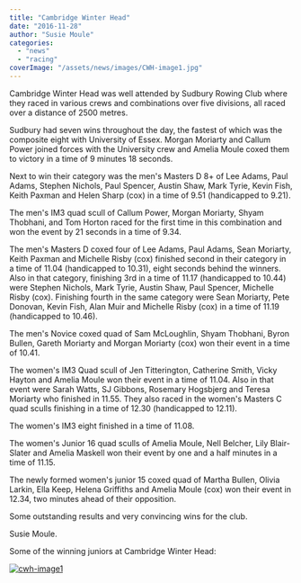 ```yaml
---
title: "Cambridge Winter Head"
date: "2016-11-28"
author: "Susie Moule"
categories:
  - "news"
  - "racing"
coverImage: "/assets/news/images/CWH-image1.jpg"
---
```


Cambridge Winter Head was well attended by Sudbury Rowing Club where they raced in various crews and combinations over five divisions, all raced over a distance of 2500 metres.

Sudbury had seven wins throughout the day, the fastest of which was the composite eight with University of Essex. Morgan Moriarty and Callum Power joined forces with the University crew and Amelia Moule coxed them to victory in a time of 9 minutes 18 seconds.

Next to win their category was the men's Masters D 8+ of Lee Adams, Paul Adams, Stephen Nichols, Paul Spencer, Austin Shaw, Mark Tyrie, Kevin Fish, Keith Paxman and Helen Sharp (cox) in a time of 9.51 (handicapped to 9.21).

The men's IM3 quad scull of Callum Power, Morgan Moriarty, Shyam Thobhani, and Tom Horton raced for the first time in this combination and won the event by 21 seconds in a time of 9.34.

The men's Masters D coxed four of Lee Adams, Paul Adams, Sean Moriarty, Keith Paxman and Michelle Risby (cox) finished second in their category in a time of 11.04 (handicapped to 10.31), eight seconds behind the winners. Also in that category, finishing 3rd in a time of 11.17 (handicapped to 10.44) were Stephen Nichols, Mark Tyrie, Austin Shaw, Paul Spencer, Michelle Risby (cox). Finishing fourth in the same category were Sean Moriarty, Pete Donovan, Kevin Fish, Alan Muir and Michelle Risby (cox) in a time of 11.19 (handicapped to 10.46).

The men's Novice coxed quad of Sam McLoughlin, Shyam Thobhani, Byron Bullen, Gareth Moriarty and Morgan Moriarty (cox) won their event in a time of 10.41.

The women's IM3 Quad scull of Jen Titterington, Catherine Smith, Vicky Hayton and Amelia Moule won their event in a time of 11.04. Also in that event were Sarah Watts, SJ Gibbons, Rosemary Hogsbjerg and Teresa Moriarty who finished in 11.55. They also raced in the women's Masters C quad sculls finishing in a time of 12.30 (handicapped to 12.11).

The women's IM3 eight finished in a time of 11.08.

The women's Junior 16 quad sculls of Amelia Moule, Nell Belcher, Lily Blair-Slater and Amelia Maskell won their event by one and a half minutes in a time of 11.15.

The newly formed women's junior 15 coxed quad of Martha Bullen, Olivia Larkin, Ella Keep, Helena Griffiths and Amelia Moule (cox) won their event in 12.34, two minutes ahead of their opposition.

Some outstanding results and very convincing wins for the club.

Susie Moule.

Some of the winning juniors at Cambridge Winter Head:

[![cwh-image1](/assets/news/images/CWH-image1.jpg)](http://sudburyrowingclub.org.uk/wp-content/uploads/2016/11/CWH-image1.jpg)
